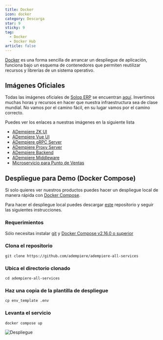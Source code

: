 ```yaml
---
title: Docker
icon: docker
category: Descarga
star: 9
sticky: 9
tag:
  - Docker
  - Docker Hub
article: false
---
```


[Docker](https://www.docker.com/) es una forma sencilla de arrancar un despliegue de aplicación, funciona bajo un esquema de contenedores que permiten reutilizar recursos y librerías de un sistema operativo. 

## Imágenes Oficiales

Todas las imágenes oficiales de [Solop ERP](https://solopsoftware.com/) se encuentran [aquí](https://hub.docker.com/u/erpya). Invertimos muchas horas y recursos en hacer que nuestra infraestructura sea de clase mundial. No vamos por el camino fácil, en su lugar vamos por el camino correcto.

Puedes ver los enlaces a nuestras imágenes en la siguiente lista

- [ADempiere ZK UI](https://hub.docker.com/r/erpya/adempiere-zk-ui)
- [ADempiere Vue UI](https://hub.docker.com/r/erpya/adempiere-vue)
- [ADempiere gRPC Server](https://hub.docker.com/r/erpya/adempiere-grpc-server)
- [ADempiere Proxy Server](https://hub.docker.com/r/erpya/proxy-adempiere-api)
- [ADempiere Backend](https://hub.docker.com/r/erpya/backend)
- [ADempiere Middleware](https://hub.docker.com/r/erpya/adempiere-middleware)
- [Microservicio para Punto de Ventas](https://hub.docker.com/r/erpya/ms-point-of-sales-rs)

## Despliegue para Demo (Docker Compose)

Si solo quieres ver nuestros productos puedes hacer un despliegue local de manera rápida con [Docker Compose](https://docs.docker.com/compose/).

Para hacer el despliegue local puedes descargar [este](https://github.com/erpya/adempiere-all-services) repositorio y seguir las siguientes instrucciones.


### Requerimientos

Sólo necesitas instalar [git](https://git-scm.com/downloads) y [Docker Compose v2.16.0 o superior](https://docs.docker.com/compose/install/linux/)

### Clona el repositorio

```
git clone https://github.com/adempiere/adempiere-all-services
```

### Ubica el directorio clonado

```
cd adempiere-all-services
```
### Haz una copia de la plantilla de despliegue

```
cp env_template .env
```

### Levanta el servicio

```
docker compose up
```

![Despliegue](https://github.com/erpya/adempiere-all-services/blob/main/docs/ADempiere_All_Services_Vue.gif)